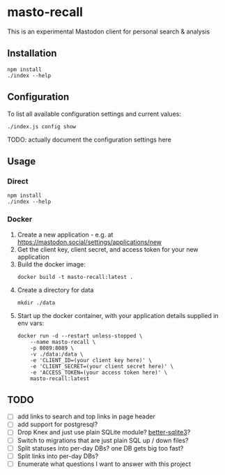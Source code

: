# masto-recall

This is an experimental Mastodon client for personal search & analysis

## Installation

```
npm install
./index --help
```

## Configuration

To list all available configuration settings and current values:
```
./index.js config show
```
TODO: actually document the configuration settings here

## Usage

### Direct

```
npm install
./index --help
```

### Docker

1. Create a new application - e.g. at https://mastodon.social/settings/applications/new
1. Get the client key, client secret, and access token for your new application
1. Build the docker image:
    ```
    docker build -t masto-recall:latest .
    ```
1. Create a directory for data
    ```
    mkdir ./data
    ```
1. Start up the docker container, with your application details supplied in env vars:
    ```
    docker run -d --restart unless-stopped \
        --name masto-recall \
        -p 8089:8089 \
        -v ./data:/data \
        -e 'CLIENT_ID=(your client key here)' \
        -e 'CLIENT_SECRET=(your client secret here)' \
        -e 'ACCESS_TOKEN=(your access token here)' \
        masto-recall:latest
    ```

## TODO

- [ ] add links to search and top links in page header
- [ ] add support for postgresql?
- [ ] Drop Knex and just use plain SQLite module? [better-sqlite3](https://github.com/WiseLibs/better-sqlite3)?
- [ ] Switch to migrations that are just plain SQL up / down files?
- [ ] Split statuses into per-day DBs? one DB gets big too fast?
- [ ] Split links into per-day DBs?
- [ ] Enumerate what questions I want to answer with this project

